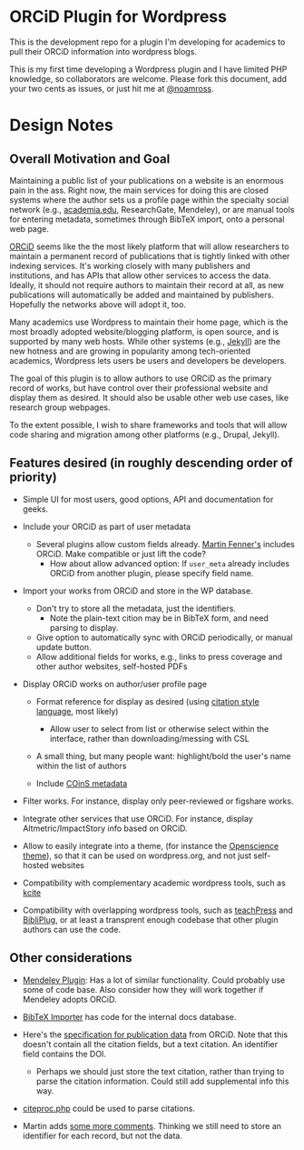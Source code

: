 ORCiD Plugin for Wordpress
==========================

This is the development repo for a plugin I'm developing for academics to pull
their ORCiD information into wordpress blogs.

This is my first time developing a Wordpress plugin and I have limited PHP
knowledge, so collaborators are welcome. Please fork this document, add your two
cents as issues, or just hit me at [@noamross](http://twitter.com/noamross).

Design Notes
============

Overall Motivation and Goal
---------------------------

Maintaining a public list of your publications on a website is an enormous pain
in the ass. Right now, the main services for doing this are closed systems where
the author sets us a profile page within the specialty social network (e.g.,
[academia.edu](http://www.academia.edu/), ResearchGate, Mendeley), or are manual
tools for entering metadata, sometimes through BibTeX import, onto a personal
web page.

[ORCiD](http://orcid.org/) seems like the the most likely platform that will
allow researchers to maintain a permanent record of publications that is tightly
linked with other indexing services. It's working closely with many publishers
and institutions, and has APIs that allow other services to access the data.
Ideally, it should not require authors to maintain their record at all, as new
publications will automatically be added and maintained by publishers. Hopefully
the networks above will adopt it, too.

Many academics use Wordpress to maintain their home page, which is the most
broadly adopted website/blogging platform, is open source, and is supported by
many web hosts. While other systems (e.g., [Jekyll](http://jekyllrb.com/)) are
the new hotness and are growing in popularity among tech-oriented academics,
Wordpress lets users be users and developers be developers.

The goal of this plugin is to allow authors to use ORCiD as the primary record
of works, but have control over their professional website and display them as
desired. It should also be usable other web use cases, like research group
webpages.

To the extent possible, I wish to share frameworks and tools that will allow
code sharing and migration among other platforms (e.g., Drupal, Jekyll).

Features desired (in roughly descending order of priority)
----------------------------------------------------------

-   Simple UI for most users, good options, API and documentation for geeks.
-   Include your ORCiD as part of user metadata
    -   Several plugins allow custom fields already. [Martin
        Fenner's](https://github.com/mfenner/contact-info-options) includes
        ORCiD. Make compatible or just lift the code?
        -   How about allow advanced option: If `user_meta` already includes
            ORCiD from another plugin, please specify field name.

-   Import your works from ORCiD and store in the WP database.
    -   Don't try to store all the metadata, just the identifiers.
        - Note the plain-text cition may be in BibTeX form, and need parsing to display.
    -   Give option to automatically sync with ORCiD periodically, or manual update button.
    -   Allow additional fields for works, e.g., links to press coverage and
        other author websites, self-hosted PDFs

-   Display ORCiD works on author/user profile page
    -   Format reference for display as desired (using [citation style
        language](http://citationstyles.org/), most likely)
        -   Allow user to select from list or otherwise select within the
            interface, rather than downloading/messing with CSL

    -   A small thing, but many people want: highlight/bold the user's name
        within the list of authors
    -   Include [COinS metadata](http://ocoins.info/)

-   Filter works. For instance, display only peer-reviewed or figshare works.
-   Integrate other services that use ORCiD. For instance, display
    Altmetric/ImpactStory info based on ORCiD.
-   Allow to easily integrate into a theme, (for instance the [Openscience
    theme](https://github.com/skasberger/openscience-wordpress-theme)), so that
    it can be used on wordpress.org, and not just self-hosted websites
-   Compatibility with complementary academic wordpress tools, such as
    [kcite](http://wordpress.org/plugins/kcite/)
-   Compatibility with overlapping wordpress tools, such as
    [teachPress](http://wordpress.org/plugins/teachpress/) and
    [BibliPlug](http://wordpress.org/plugins/enhanced-bibliplug/), or at least a
    transprent enough codebase that other plugin authors can use the code.

Other considerations
--------------------

-   [Mendeley Plugin](http://wordpress.org/plugins/mendeleyplugin/): Has a lot
    of similar functionality. Could probably use some of code base. Also
    consider how they will work together if Mendeley adopts ORCiD.
-   [BibTeX Importer](https://github.com/mfenner/bibtex-importer) has code for
    the internal docs database.
-   Here's the [specification for publication
    data](http://support.orcid.org/knowledgebase/articles/118024#orcid-activities)
    from ORCiD. Note that this doesn't contain all the citation fields, but a
    text citation. An identifier field contains the DOI.
    -   Perhaps we should just store the text citation, rather than trying to
        parse the citation information. Could still add supplemental info this
        way.

-   [citeproc.php](https://bitbucket.org/rjerome/citeproc-php) could be used to
    parse citations.
-   Martin adds [some more comments](http://blog.martinfenner.org/2013/07/26/rss-feeds-for-scholarly-authors/).
    Thinking we still need to store an identifier for each record, but not the data.
